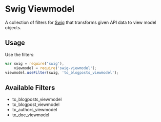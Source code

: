 Swig Viewmodel
==============

A collection of filters for [Swig](http://paularmstrong.github.io/swig/) that transforms given API data to view model objects.

Usage
-----

Use the filters:

```js
var swig = require('swig'),
    viewmodel = require('swig-viewmodel');
viewmodel.useFilter(swig, 'to_blogposts_viewmodel');
```

Available Filters
-----------------

* to_blogposts_viewmodel
* to_blogpost_viewmodel
* to_authors_viewmodel
* to_doc_viewmodel
